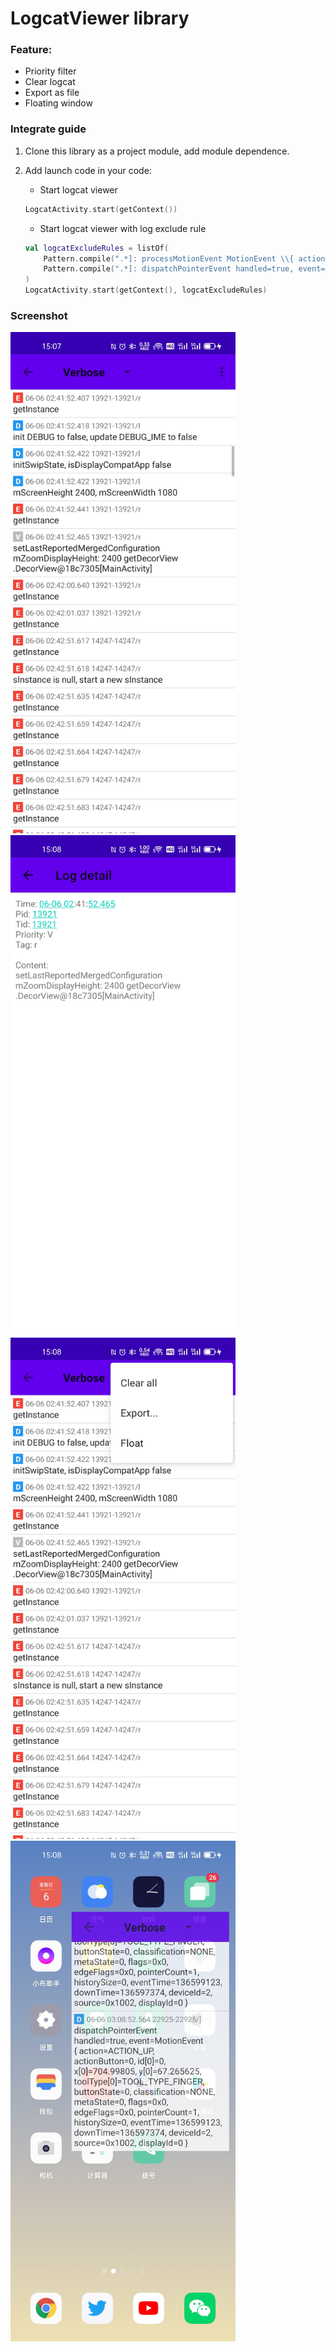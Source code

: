 # LogcatViewer library

### Feature:

- Priority filter
- Clear logcat
- Export as file 
- Floating window

### Integrate guide

1. Clone this library as a project module, add module dependence.

2. Add launch code in your code:

    - Start logcat viewer
    ```kotlin
    LogcatActivity.start(getContext())
    ```
   
   - Start logcat viewer with log exclude rule
   ```kotlin
   val logcatExcludeRules = listOf(
       Pattern.compile(".*]: processMotionEvent MotionEvent \\{ action=ACTION_.*"),
       Pattern.compile(".*]: dispatchPointerEvent handled=true, event=MotionEvent \\{ action=ACTION_.*")
   )
   LogcatActivity.start(getContext(), logcatExcludeRules)
   ```

### Screenshot

<img src="https://raw.githubusercontent.com/kyze8439690/logcatviewer/master/screenshot/1.jpg" width="360">
<img src="https://raw.githubusercontent.com/kyze8439690/logcatviewer/master/screenshot/2.jpg" width="360">
<img src="https://raw.githubusercontent.com/kyze8439690/logcatviewer/master/screenshot/3.jpg" width="360">
<img src="https://raw.githubusercontent.com/kyze8439690/logcatviewer/master/screenshot/4.jpg" width="360">